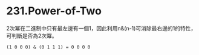 # 231.Power-of-Two

2次冪在二進制中只有最左邊有一個1，因此利用n&(n-1)可消除最右邊的1的特性，可判斷是否為2次冪。

```
(1 0 0 0) & (0 1 1 1) = 0 0 0 0
```
